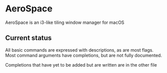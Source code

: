 # AeroSpace

AeroSpace is an i3-like tiling window manager for macOS


## Current status

All basic commands are expressed with descriptions, as are most flags.
Most command arguments have completions, but are not fully documented.

Completions that have yet to be added but are written are in the other file
